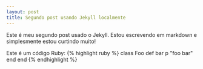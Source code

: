 ```yaml
---
layout: post
title: Segundo post usando Jekyll localmente
---
```


Este é meu segundo post usado o Jekyll. Estou escrevendo em markdown e simplesmente estou curtindo muito! 

Este é um código Ruby:
{% highlight ruby %}
class Foo
	def bar
		p "foo bar"
	end
end
{% endhighlight %}
